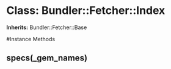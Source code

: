 # Class: Bundler::Fetcher::Index
**Inherits:** Bundler::Fetcher::Base
    




#Instance Methods
## specs(_gem_names) [](#method-i-specs)

